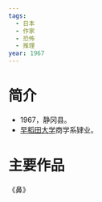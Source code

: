 ```yaml
---
tags:
  - 日本
  - 作家
  - 恐怖
  - 推理
year: 1967
---
```

# 简介

- 1967，静冈县。
- [早稻田大学](早稻田大学.md)商学系肄业。
# 主要作品

《鼻》